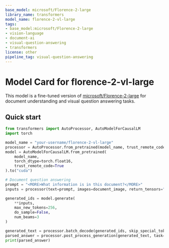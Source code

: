 ```yaml
---
base_model: microsoft/Florence-2-large
library_name: transformers
model_name: florence-2-vl-large
tags:
- base_model:microsoft/Florence-2-large
- vision-language
- document-ai
- visual-question-answering
- transformers
license: other
pipeline_tag: visual-question-answering
---
```


# Model Card for florence-2-vl-large

This model is a fine-tuned version of [microsoft/Florence-2-large](https://huggingface.co/microsoft/Florence-2-large) for document understanding and visual question answering tasks.

## Quick start

```python
from transformers import AutoProcessor, AutoModelForCausalLM
import torch

model_name = "your-username/florence-2-vl-large"
processor = AutoProcessor.from_pretrained(model_name, trust_remote_code=True)
model = AutoModelForCausalLM.from_pretrained(
    model_name,
    torch_dtype=torch.float16,
    trust_remote_code=True
).to("cuda")

# Document question answering
prompt = "<MORE>What information is in this document?</MORE>"
inputs = processor(text=prompt, images=document_image, return_tensors="pt").to("cuda")

generated_ids = model.generate(
    **inputs,
    max_new_tokens=256,
    do_sample=False,
    num_beams=3
)

generated_text = processor.batch_decode(generated_ids, skip_special_tokens=False)[0]
parsed_answer = processor.post_process_generation(generated_text, task="<MORE>")
print(parsed_answer)
